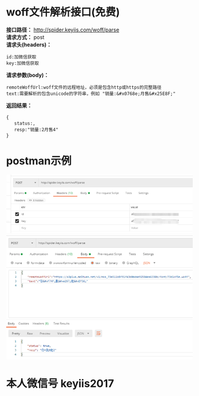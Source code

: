 # woff文件解析接口(免费)
**接口路径：** http://spider.keyiis.com/woff/parse  
**请求方式：** post  
**请求头(headers)：**   
```
id:加微信获取
key:加微信获取
```
**请求参数(body)：**  
```
remoteWoffUrl:woff文件的远程地址，必须是包含http或https的完整路径
text:需要解析的包含unicode的字符串，例如 "销量:&#x0768e;月售&#x25E8F;"
```
**返回结果：**  
```
{
   status:,
   resp:"销量:2月售4"
}
```
# postman示例
![image](https://github.com/keyiis/spider/blob/main/postman-headers.png)  
![image](https://github.com/keyiis/spider/blob/main/postman.png)

# 本人微信号 keyiis2017
